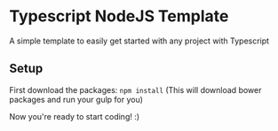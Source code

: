 # Typescript NodeJS Template
A simple template to easily get started with any project with Typescript

## Setup 
First download the packages: `npm install`
(This will download bower packages and run your gulp for you)

Now you're ready to start coding! :)
